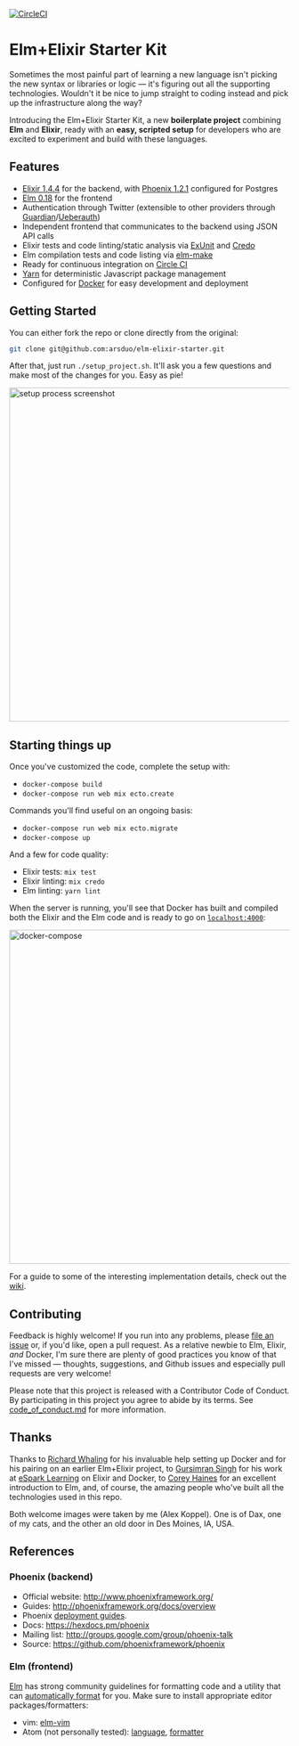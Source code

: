 [![CircleCI](https://circleci.com/gh/arsduo/elm-elixir-starter.svg?style=svg)](https://circleci.com/gh/arsduo/elm-elixir-starter)

# Elm+Elixir Starter Kit

Sometimes the most painful part of learning a new language isn't picking the new syntax or libraries or logic — it's figuring out all the supporting technologies. Wouldn't it be nice to jump straight to coding instead and pick up the infrastructure along the way?

Introducing the Elm+Elixir Starter Kit, a new **boilerplate project** combining **Elm** and **Elixir**, ready with an **easy, scripted setup** for developers who are excited to experiment and build with these languages.

## Features

* <a href="http://elixir-lang.org" target="_blank">Elixir 1.4.4</a> for the backend, with <a href="phoenixframework.org" target="_blank">Phoenix 1.2.1</a> configured for Postgres
* <a href="http://elm-lang.org/" target="_blank">Elm 0.18</a> for the frontend
* Authentication through Twitter (extensible to other providers through <a href="https://github.com/ueberauth/guardian" target="_blank">Guardian</a>/<a href="https://github.com/ueberauth/ueberauth" target="_blank">Ueberauth</a>)
* Independent frontend that communicates to the backend using JSON API calls
* Elixir tests and code linting/static analysis via <a href="https://hexdocs.pm/ex_unit/ExUnit.html" target="_blank">ExUnit</a> and <a href="https://github.com/rrrene/credo" target="_blank">Credo</a>
* Elm compilation tests and code listing via <a href="https://github.com/elm-lang/elm-make" target="_blank">elm-make</a>
* Ready for continuous integration on <a href="http://circleci.com" target="_blank">Circle CI</a>
* <a href="https://yarnpkg.com/" target="_blank">Yarn</a> for deterministic Javascript package management
* Configured for <a href="https://www.docker.com/" target="_blank">Docker</a> for easy development and deployment

## Getting Started

You can either fork the repo or clone directly from the original:

```bash
git clone git@github.com:arsduo/elm-elixir-starter.git
```

After that, just run `./setup_project.sh`. It'll ask you a few questions and make most
of the changes for you. Easy as pie!

<img width="600" alt="setup process screenshot" src="https://cloud.githubusercontent.com/assets/48325/26746960/62e7ec30-47b8-11e7-9348-2af3b1cbb464.png">

## Starting things up

Once you've customized the code, complete the setup with:

* `docker-compose build`
* `docker-compose run web mix ecto.create`

Commands you'll find useful on an ongoing basis:

* `docker-compose run web mix ecto.migrate`
* `docker-compose up`

And a few for code quality:

* Elixir tests: `mix test`
* Elixir linting: `mix credo`
* Elm linting: `yarn lint`

When the server is running, you'll see that Docker has built and compiled both the Elixir and the Elm code and is ready to go on [`localhost:4000`](http://localhost:4000):

<img width="600" alt="docker-compose" src="https://cloud.githubusercontent.com/assets/48325/26558107/ea230e28-446b-11e7-8210-a5258cb4f448.png">

For a guide to some of the interesting implementation details, check out the
[wiki](https://github.com/arsduo/elm-elixir-starter/wiki/How-It-Works).

## Contributing

Feedback is highly welcome! If you run into any problems, please [file an
issue](https://github.com/arsduo/elm-elixir-starter/issues/new) or, if you'd like, open a pull
request. As a relative newbie to Elm, Elixir, _and_ Docker, I'm sure there are plenty of good
practices you know of that I've missed — thoughts, suggestions, and Github issues and especially
pull requests are very welcome!

Please note that this project is released with a Contributor Code of Conduct. By participating in
this project you agree to abide by its terms. See
[code_of_conduct.md](https://github.com/arsduo/elm-elixir-starter/blob/master/CODE_OF_CONDUCT.md) for more information.

## Thanks

Thanks to [Richard Whaling](https://github.com/rwhaling) for his invaluable help setting up Docker
and for his pairing on an earlier Elm+Elixir project, to [Gursimran
Singh](https://github.com/gnarmis) for his work at [eSpark Learning](http://esparklearning.com) on
Elixir and Docker, to [Corey Haines](https://github.com/coreyhaines) for an excellent introduction
to Elm, and, of course, the amazing people who've built all the technologies used in
this repo.

Both welcome images were taken by me (Alex Koppel). One is of Dax, one of my cats, and the other an old door in Des Moines, IA, USA.

## References

### Phoenix (backend)

  * Official website: http://www.phoenixframework.org/
  * Guides: http://phoenixframework.org/docs/overview
  * Phoenix [deployment guides](http://www.phoenixframework.org/docs/deployment).
  * Docs: https://hexdocs.pm/phoenix
  * Mailing list: http://groups.google.com/group/phoenix-talk
  * Source: https://github.com/phoenixframework/phoenix

### Elm (frontend)

[Elm](http://elm-lang.org/) has strong community guidelines for formatting code and a utility that can [automatically
format](https://github.com/avh4/elm-format) for you. Make sure to install appropriate editor
packages/formatters:

* vim: [elm-vim](https://github.com/ElmCast/elm-vim)
* Atom (not personally tested): [language](https://atom.io/packages/language-elm),
  [formatter](https://atom.io/packages/elm-format)
